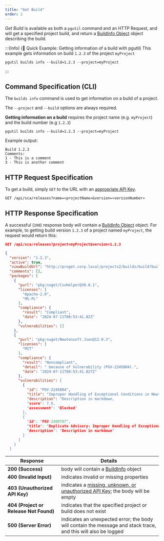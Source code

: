 ```yaml
---
title: "Get Build"
order: 2
---
```


*Get Build* is available as both a `pgutil` command and an HTTP Request, and will get a specified project build, and return a [BuildInfo Object](/docs/proget/reference-api/proget-api-sca#buildinfo-object) object describing the build.

:::(Info) (🚀 Quick Example: Getting information of a build with pgutil)
This example gets information on build `1.2.3` of the project `myProject`

````
pgutil builds info --build=1.2.3 --project=myProject 
````
:::

## Command Specification (CLI)
The `builds info` command is used to get information on a build of a project.

The `--project` and `--build` options are always required.

**Getting information on a build** requires the project name (e.g. `myProject`) and the build number (e.g `1.2.3`)
```
pgutil builds info --build=1.2.3 --project=myProject 
```

Example output:

```
Build 1.2.3
Comments:
1 - This is a comment
3 - This is another comment
```


## HTTP Request Specification
To get a build, simply `GET` to the URL with an [appropriate API Key](/docs/proget/reference-api/proget-api-sca#authentication).

```
GET /api/sca/releases?name=«projectName»&version=«versionNumber»
```

## HTTP Response Specification

A successful (`200`) response body will contain a [BuildInfo Object](/docs/proget/reference-api/proget-api-sca#buildinfo-object) object. For example, to getting build version `1.2.3` of a project named `myProject`, the request would return this:

```json
GET /api/sca/releases?project=myProject&version=1.2.3

{
  "version": "1.2.3",
  "active": true,
  "viewBuildUrl": "http://proget.corp.local/projects2/builds/build?buildId=3",
  "comments": [],
  "packages": [
    {
      "purl": "pkg:nuget/CsvHelper@30.0.1",
      "licenses": [
        "Apache-2.0",
        "MS-PL"
      ],
      "compliance": {
        "result": "Compliant",
        "date": "2024-07-11T08:53:41.82Z"
      },
      "vulnerabilities": []
    },
    {
      "purl": "pkg:nuget/Newtonsoft.Json@12.0.3",
      "licenses": [
        "MIT"
      ],
      "compliance": {
        "result": "Noncompliant",
        "detail": " because of Vulnerability (PGV-2245804).",
        "date": "2024-07-11T08:53:41.827Z"
      },
      "vulnerabilities": [
        {
          "id": "PGV-2245804",
          "title": "Improper Handling of Exceptional Conditions in Newtonsoft.Json",
          "description": "Description in markdown,
          "score": 7.5,
          "assessment": "Blocked"
        },
        {
          "id": "PGV-2400707",
          "title": "Duplicate Advisory: Improper Handling of Exceptional Conditions in Newtonsoft.Json",
          "description": "Description in markdown"
        }
      ]
    }
  ]
```

| Response | Details |
| --- | --- |
| **200 (Success)** | body will contain a [BuildInfo](/docs/proget/reference-api/proget-api-sca#buildinfo-object) object |
| **400 (Invalid Input)** | indicates invalid or missing properties |
| **403 (Unauthorized API Key)** | indicates a [missing, unknown, or unauthorized API Key](/docs/proget/reference-api/proget-api-sca#authentication); the body will be empty |
|  **404 (Project or Release Not Found)** | indicates that the specified project or build does not exist | 
| **500 (Server Error)** | indicates an unexpected error; the body will contain the message and stack trace, and this will also be logged |